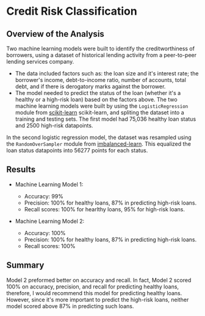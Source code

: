 # Credit Risk Classification

## Overview of the Analysis
Two machine learning models were built to identify the creditworthiness of borrowers, using a dataset of historical lending activity from a peer-to-peer lending services company.

* The data included factors such as: 
the loan size and it's interest rate; the borrower's income, debt-to-income ratio, number of accounts, total debt, and if there is derogatory marks against the borrower.
* The model needed to predict the status of the loan (whether it's a healthy or a high-risk loan) based on the factors above.
The two machine learning models were built by using the `LogisticRegression` module from <a href=https://scikit-learn.org/stable/index.html>scikit-learn</a> scikit-learn, and spliting the dataset into a training and testing sets. The first model had 75,036 healthy loan status and 2500 high-risk datapoints.

In the second logistic regression model, the dataset was resampled using the `RandomOverSampler` module from <a href=https://imbalanced-learn.org/dev/index.html>imbalanced-learn</a>. This equalized the loan status datapoints into 56277 points for each status.


## Results

* Machine Learning Model 1:
  * Accuracy: 99%
  * Precision: 100% for healthy loans, 87% in predicting high-risk loans.
  * Recall scores: 100% for hearlthy loans, 95% for high-risk loans.


* Machine Learning Model 2:
  * Accuracy: 100%
  * Precision: 100% for healthy loans, 87% in predicting high-risk loans.
  * Recall scores: 100%

## Summary

Model 2 preformed better on accuracy and recall. In fact, Model 2 scored 100% on accuracy, precision, and recall for predicting healthy loans, therefore, I would recommend this model for predicting healthy loans. 
However, since it's more important to predict the high-risk loans, neither model scored above 87% in predicting such loans.  



